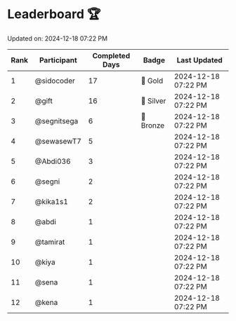 # Leaderboard 🏆

Updated on: 2024-12-18 07:22 PM

| Rank | Participant       | Completed Days | Badge      | Last Updated         |
|------|-------------------|----------------|------------|----------------------|
| 1    | @sidocoder        | 17             | 🏅 Gold     | 2024-12-18 07:22 PM |
| 2    | @gift             | 16             | 🥈 Silver   | 2024-12-18 07:22 PM |
| 3    | @segnitsega       | 6              | 🥉 Bronze   | 2024-12-18 07:22 PM |
| 4    | @sewasewT7        | 5              |            | 2024-12-18 07:22 PM |
| 5    | @Abdi036          | 3              |            | 2024-12-18 07:22 PM |
| 6    | @segni            | 2              |            | 2024-12-18 07:22 PM |
| 7    | @kika1s1          | 2              |            | 2024-12-18 07:22 PM |
| 8    | @abdi             | 1              |            | 2024-12-18 07:22 PM |
| 9    | @tamirat          | 1              |            | 2024-12-18 07:22 PM |
| 10   | @kiya             | 1              |            | 2024-12-18 07:22 PM |
| 11   | @sena             | 1              |            | 2024-12-18 07:22 PM |
| 12   | @kena             | 1              |            | 2024-12-18 07:22 PM |
